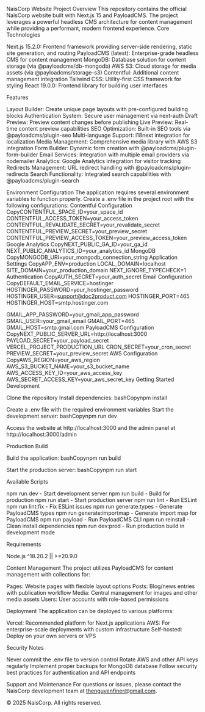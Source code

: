 NaisCorp Website Project
Overview
This repository contains the official NaisCorp website built with Next.js 15 and PayloadCMS. The project leverages a powerful headless CMS architecture for content management while providing a performant, modern frontend experience.
Core Technologies

Next.js 15.2.0: Frontend framework providing server-side rendering, static site generation, and routing
PayloadCMS (latest): Enterprise-grade headless CMS for content management
MongoDB: Database solution for content storage (via @payloadcms/db-mongodb)
AWS S3: Cloud storage for media assets (via @payloadcms/storage-s3)
Contentful: Additional content management integration
Tailwind CSS: Utility-first CSS framework for styling
React 19.0.0: Frontend library for building user interfaces

Features

Layout Builder: Create unique page layouts with pre-configured building blocks
Authentication System: Secure user management via next-auth
Draft Preview: Preview content changes before publishing
Live Preview: Real-time content preview capabilities
SEO Optimization: Built-in SEO tools via @payloadcms/plugin-seo
Multi-language Support: i18next integration for localization
Media Management: Comprehensive media library with AWS S3 integration
Form Builder: Dynamic form creation with @payloadcms/plugin-form-builder
Email Services: Integration with multiple email providers via nodemailer
Analytics: Google Analytics integration for visitor tracking
Redirects Management: URL redirect handling with @payloadcms/plugin-redirects
Search Functionality: Integrated search capabilities with @payloadcms/plugin-search

Environment Configuration
The application requires several environment variables to function properly. Create a .env file in the project root with the following configurations:
Contentful Configuration
CopyCONTENTFUL_SPACE_ID=your_space_id
CONTENTFUL_ACCESS_TOKEN=your_access_token
CONTENTFUL_REVALIDATE_SECRET=your_revalidate_secret
CONTENTFUL_PREVIEW_SECRET=your_preview_secret
CONTENTFUL_PREVIEW_ACCESS_TOKEN=your_preview_access_token
Google Analytics
CopyNEXT_PUBLIC_GA_ID=your_ga_id
NEXT_PUBLIC_ANALYTICS_ID=your_analytics_id
MongoDB
CopyMONGODB_URI=your_mongodb_connection_string
Application Settings
CopyAPP_ENV=production
LOCAL_DOMAIN=localhost
SITE_DOMAIN=your_production_domain
NEXT_IGNORE_TYPECHECK=1
Authentication
CopyAUTH_SECRET=your_auth_secret
Email Configuration
CopyDEFAULT_EMAIL_SERVICE=hostinger
HOSTINGER_PASSWORD=your_hostinger_password
HOSTINGER_USER=support@doc2product.com
HOSTINGER_PORT=465
HOSTINGER_HOST=smtp.hostinger.com

GMAIL_APP_PASSWORD=your_gmail_app_password
GMAIL_USER=your_gmail_email
GMAIL_PORT=465
GMAIL_HOST=smtp.gmail.com
PayloadCMS Configuration
CopyNEXT_PUBLIC_SERVER_URL=http://localhost:3000
PAYLOAD_SECRET=your_payload_secret
VERCEL_PROJECT_PRODUCTION_URL
CRON_SECRET=your_cron_secret
PREVIEW_SECRET=your_preview_secret
AWS Configuration
CopyAWS_REGION=your_aws_region
AWS_S3_BUCKET_NAME=your_s3_bucket_name
AWS_ACCESS_KEY_ID=your_aws_access_key
AWS_SECRET_ACCESS_KEY=your_aws_secret_key
Getting Started
Development

Clone the repository
Install dependencies:
bashCopynpm install

Create a .env file with the required environment variables
Start the development server:
bashCopynpm run dev

Access the website at http://localhost:3000 and the admin panel at http://localhost:3000/admin

Production Build

Build the application:
bashCopynpm run build

Start the production server:
bashCopynpm run start


Available Scripts

npm run dev - Start development server
npm run build - Build for production
npm run start - Start production server
npm run lint - Run ESLint
npm run lint:fix - Fix ESLint issues
npm run generate:types - Generate PayloadCMS types
npm run generate:importmap - Generate import map for PayloadCMS
npm run payload - Run PayloadCMS CLI
npm run reinstall - Clean install dependencies
npm run dev:prod - Run production build in development mode

Requirements

Node.js ^18.20.2 || >=20.9.0

Content Management
The project utilizes PayloadCMS for content management with collections for:

Pages: Website pages with flexible layout options
Posts: Blog/news entries with publication workflow
Media: Central management for images and other media assets
Users: User accounts with role-based permissions

Deployment
The application can be deployed to various platforms:

Vercel: Recommended platform for Next.js applications
AWS: For enterprise-scale deployments with custom infrastructure
Self-hosted: Deploy on your own servers or VPS

Security Notes

Never commit the .env file to version control
Rotate AWS and other API keys regularly
Implement proper backups for MongoDB database
Follow security best practices for authentication and API endpoints

Support and Maintenance
For questions or issues, please contact the NaisCorp development team at thenguyenfiner@gmail.com.

© 2025 NaisCorp. All rights reserved.